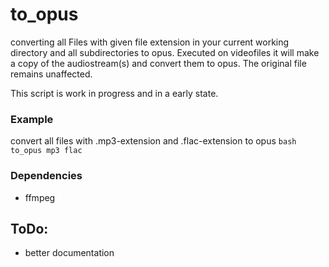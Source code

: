 # to_opus
converting all Files with given file extension in your current working directory and all subdirectories to opus.
Executed on videofiles it will make a copy of the audiostream(s) and convert them to opus. The original file remains unaffected.

This script is work in progress and in a early state.

### Example
convert all files with .mp3-extension and .flac-extension to opus
```bash to_opus mp3 flac```

### Dependencies
- ffmpeg

## ToDo:
- better documentation
